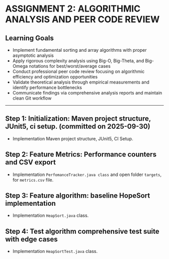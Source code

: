 # ASSIGNMENT 2: ALGORITHMIC ANALYSIS AND PEER CODE REVIEW

## Learning Goals
- Implement fundamental sorting and array algorithms with proper asymptotic analysis
- Apply rigorous complexity analysis using Big-O, Big-Theta, and Big-Omega notations for
  best/worst/average cases
- Conduct professional peer code review focusing on algorithmic efficiency and optimization
  opportunities
- Validate theoretical analysis through empirical measurements and identify performance bottlenecks
- Communicate findings via comprehensive analysis reports and maintain clean Git workflow

---

## Step 1: Initialization: Maven project structure, JUnit5, ci setup. (committed on 2025-09-30)

- Implementation Maven project structure, JUnit5, CI Setup.

## Step 2: Feature Metrics: Performance counters and CSV export

- Implementation `PerfomanceTracker.java class` and open folder `targets`, for `metrics.csv` file.

## Step 3: Feature algorithm: baseline HopeSort implementation

- Implementation `HeapSort.java` class.

## Step 4: Test algorithm comprehensive test suite with edge cases

- Implementation `HeapSortTest.java` class.